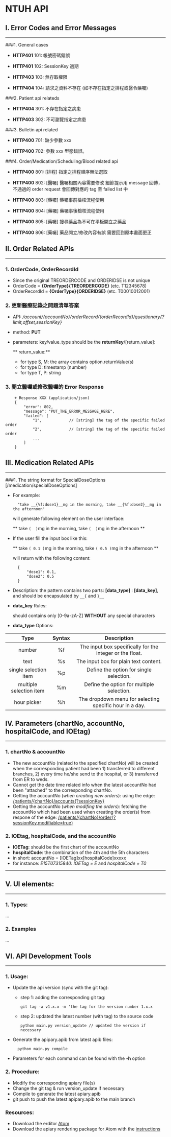 # NTUH API


## I. Error Codes and Error Messages
---
###1. General cases

- **HTTP401** 101: 帳號密碼錯誤

- **HTTP401** 102: SessionKey 過期

- **HTTP403** 103: 無存取權限

- **HTTP404** 104: 請求之資料不存在 (如不存在指定之排程或醫令藥囑)


###2. Patient api relateds

- **HTTP404** 301: 不存在指定之病患

- **HTTP403** 302: 不可瀏覽指定之病患

###3. Bulletin api related

- **HTTP400** 701: 缺少參數 xxx

- **HTTP400** 702: 參數 xxx 型態錯誤。

###4. Order/Medication/Scheduling/Blood related api

- **HTTP400** 801: [排程] 指定之排程順序無法選取

- **HTTP400** 802: [醫囑] 醫囑相關內容需要修改 細節提示用 message 回傳，不通過的 order request 會回傳對應的 tag 至 failed list 中

- **HTTP400** 803: [藥囑] 藥囑事前檢核流程使用

- **HTTP400** 804: [藥囑] 藥囑事後檢核流程使用

- **HTTP400** 805: [藥囑] 搜尋藥品為不可在平板開立之藥品

- **HTTP400** 806: [藥囑] 藥品開立/修改內容有誤 需要回到原本畫面更正



## II. Order Related APIs
---
### 1. OrderCode, OrderRecordId

- Since the original TREORDERCODE and ORDERIDSE is not unique
- OrderCode = **{OrderType}{TREORDERCODE}** (etc. T12345678)
- OrderRecordId = **{OrderType}{ORDERIDSE}** (etc. T00010012001)


### 2. 更新醫療記錄之問題清單答案

- API: */account/{accountNo}/orderRecord/{orderRecordId}/questionary{?limit,offset,sessionKey}*

- method: **PUT**

- parameters: key/value_type should be the **returnKey**/[return_value]:

	** return_value:**
	- for type S, M: the array contains option.returnValue(s)
	- for type D: timestamp (number)
	- for type T, P: string

### 3. 開立醫囑或修改醫囑的 Error Response

		+ Response XXX (application/json)
		{
			"error": 802,
			"message": "PUT_THE_ERROR_MESSAGE_HERE",
			"failed": [
				"1",			// [string] the tag of the specific failed order
				"2",			// [string] the tag of the specific failed order
				...
			]
		}

## III. Medication Related APIs
---
###1. The string format for SpecialDoseOptions [/medication/specialDoseOptions]
- For example:

		"take __{%f:dose1}__mg in the morning, take __{%f:dose2}__mg in the afternoon"

  will generate following element on the user interface:

  ** take `(  )`mg in the morning, take `(  )`mg in the afternoon **

- If the user fill the input box like this:

  ** take `( 0.1 )`mg in the morning, take `( 0.5 )`mg in the afternoon **

  will return with the following content:

		{
			"dose1": 0.1,
	    	"dose2": 0.5
		}

- Description: the pattern contains two parts: **[data_type]** : **[data_key]**, and should be encapsulated by `__{` and `}__`

- **data_key** Rules:

  should contains only [0-9a-zA-Z] **WITHOUT** any special characters

- **data_type** Options:

|           Type          | Syntax |                         Description                        |
|:-----------------------:|:------:|:----------------------------------------------------------:|
| number                  |   %f   | The input box specifically for the integer or the float.   |
| text                    |   %s   | The input box for plain text content.                      |
| single selection item   |   %p   | Define the option for single selection.                    |
| multiple selection item |   %m   | Define the option for multiple selection.                  |
| hour picker             |   %h   | The dropdown menu for selecting specific hour in a day.    |


## IV. Parameters (chartNo, accountNo, hospitalCode, and IOEtag)
---
### 1. chartNo & accountNo
- The new accountNo (related to the specified chartNo) will be created when the corresponding patient had been 1) transferred to different branches, 2)  every time he/she send to the hospital, or 3) transferred from ER to weds.
- Cannot get the date time related info when the latest accountNo had been "attached" to the corresponding chartNo.
- Getting the accountNo (*when creating new orders*):
using the edge: [/patients/{chartNo}/accounts{?sessionKey}]()
- Getting the accountNo (*when modifing the orders*):
fetching the accountNo which had been used when creating the order(s) from respone of the edge:
[/patients/{chartNo}/order{?sessionKey,modifiable=true}]()

### 2. IOEtag, hospitalCode, and the accountNo
- **IOETag**: should be the first chart of the accountNo
- **hospitalCode**: the combination of the 4th and the 5th characters
- in short: accountNo = [IOETag]xx[hospitalCode]xxxxx
- for instance: *E15T07315840*: *IOETag = E* and *hospitalCode = T0*
---


## V. UI elements:
---
### 1. Types:
...

### 2. Examples
...

## VI. API Development Tools
---
### 1. Usage:
- Update the api version (sync with the git tag):

	- step 1: adding the corresponding git tag:

		``git tag -a v1.x.x -m 'the tag for the version number 1.x.x``

	- step 2: updated the latest number (with tag) to the source code

		``python main.py version_update	// updated the version if necessary``

- Generate the apipary.apib from latest apib files:

		python main.py compile

- Parameters for each command can be found with the **-h** option

### 2. Procedure:
- Modify the corresponding apiary file(s)
- Change the git tag & run version_update if necessary
- Compile to generate the latest apiary.apib
- git push to push the latest apipary.apib to the main branch

### Resources:

- Download the erditor [Atom](https://atom.io/)
- Download the apiary rendering package for Atom with the [instructions](https://atom.io/packages/api-blueprint-preview)
